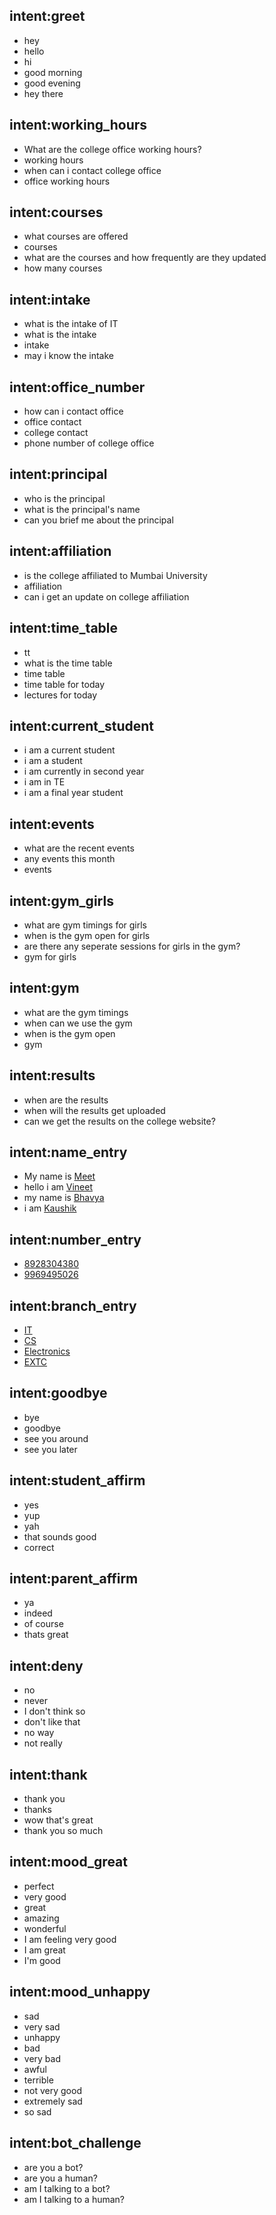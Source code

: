 ## intent:greet
- hey
- hello
- hi
- good morning
- good evening
- hey there 

## intent:working_hours
- What are the college office working hours?
- working hours
- when can i contact college office
- office working hours

## intent:courses
- what courses are offered
- courses
- what are the courses and how frequently are they updated
- how many courses

## intent:intake
- what is the intake of IT
- what is the intake
- intake
- may i know the intake

## intent:office_number
- how can i contact office
- office contact
- college contact
- phone number of college office

## intent:principal
- who is the principal
- what is the principal's name
- can you brief me about the principal

## intent:affiliation
- is the college affiliated to Mumbai University
- affiliation
- can i get an update on college affiliation

## intent:time_table
- tt
- what is the time table
- time table
- time table for today
- lectures for today

## intent:current_student
- i am a current student
- i am a student
- i am currently in second year
- i am in TE
- i am a final year student

## intent:events
- what are the recent events
- any events this month
- events

## intent:gym_girls
- what are gym timings for girls
- when is the gym open for girls
- are there any seperate sessions for girls in the gym?
- gym for girls

## intent:gym
- what are the gym timings
- when can we use the gym
- when is the gym open
- gym

## intent:results
- when are the results
- when will the results get uploaded
- can we get the results on the college website?

## intent:name_entry
- My name is [Meet](name)
- hello i am [Vineet](name)
- my name is [Bhavya](name)
- i am [Kaushik](name)

## intent:number_entry
- [8928304380](number)
- [9969495026](number)

## intent:branch_entry
- [IT](branch)
- [CS](branch)
- [Electronics](branch)
- [EXTC](branch)

## intent:goodbye
- bye
- goodbye
- see you around
- see you later

## intent:student_affirm
- yes
- yup
- yah
- that sounds good
- correct

## intent:parent_affirm
- ya
- indeed
- of course
- thats great

## intent:deny
- no
- never
- I don't think so
- don't like that
- no way
- not really

## intent:thank
- thank you
- thanks
- wow that's great
- thank you so much

## intent:mood_great
- perfect
- very good
- great
- amazing
- wonderful
- I am feeling very good
- I am great
- I'm good

## intent:mood_unhappy
- sad
- very sad
- unhappy
- bad
- very bad
- awful
- terrible
- not very good
- extremely sad
- so sad

## intent:bot_challenge
- are you a bot?
- are you a human?
- am I talking to a bot?
- am I talking to a human?
